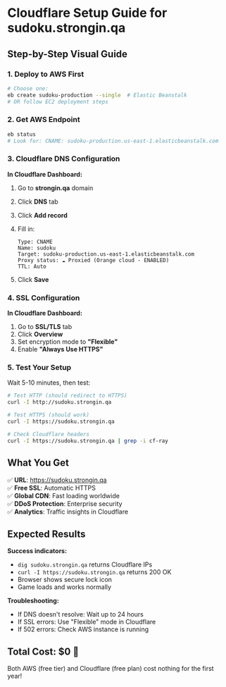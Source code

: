 # Cloudflare Setup Guide for sudoku.strongin.qa

## Step-by-Step Visual Guide

### 1. Deploy to AWS First

```bash
# Choose one:
eb create sudoku-production --single  # Elastic Beanstalk
# OR follow EC2 deployment steps
```

### 2. Get AWS Endpoint

```bash
eb status
# Look for: CNAME: sudoku-production.us-east-1.elasticbeanstalk.com
```

### 3. Cloudflare DNS Configuration

**In Cloudflare Dashboard:**

1. Go to **strongin.qa** domain
2. Click **DNS** tab
3. Click **Add record**
4. Fill in:

   ```text
   Type: CNAME
   Name: sudoku
   Target: sudoku-production.us-east-1.elasticbeanstalk.com
   Proxy status: ☁️ Proxied (Orange cloud - ENABLED)
   TTL: Auto
   ```

5. Click **Save**

### 4. SSL Configuration

**In Cloudflare Dashboard:**

1. Go to **SSL/TLS** tab
2. Click **Overview**
3. Set encryption mode to **"Flexible"**
4. Enable **"Always Use HTTPS"**

### 5. Test Your Setup

Wait 5-10 minutes, then test:

```bash
# Test HTTP (should redirect to HTTPS)
curl -I http://sudoku.strongin.qa

# Test HTTPS (should work)
curl -I https://sudoku.strongin.qa

# Check Cloudflare headers
curl -I https://sudoku.strongin.qa | grep -i cf-ray
```

## What You Get

✅ **URL**: <https://sudoku.strongin.qa>  
✅ **Free SSL**: Automatic HTTPS  
✅ **Global CDN**: Fast loading worldwide  
✅ **DDoS Protection**: Enterprise security  
✅ **Analytics**: Traffic insights in Cloudflare  

## Expected Results

**Success indicators:**

- `dig sudoku.strongin.qa` returns Cloudflare IPs
- `curl -I https://sudoku.strongin.qa` returns 200 OK
- Browser shows secure lock icon
- Game loads and works normally

**Troubleshooting:**

- If DNS doesn't resolve: Wait up to 24 hours
- If SSL errors: Use "Flexible" mode in Cloudflare
- If 502 errors: Check AWS instance is running

## Total Cost: $0 🎉

Both AWS (free tier) and Cloudflare (free plan) cost nothing for the first year!
